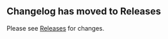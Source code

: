 Changelog has moved to Releases
---

Please see [Releases](https://github.com/dashofcode/tracker_api/releases) for changes.
